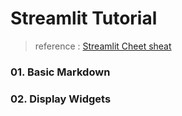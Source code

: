 # Streamlit Tutorial 
> reference : [Streamlit Cheet sheat]('https://share.streamlit.io/daniellewisdl/streamlit-cheat-sheet/app.py')


### **01. Basic Markdown**

### **02. Display Widgets**